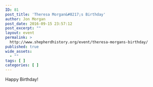 ```yaml
---
ID: 81
post_title: 'Theresa Morgan&#8217;s Birthday'
author: Jon Morgan
post_date: 2016-09-15 23:57:12
post_excerpt: ""
layout: event
permalink: >
  http://www.shepherdhistory.org/event/theresa-morgans-birthday/
published: true
wide_assets:
  - ""
tags: [ ]
categories: [ ]
---
```

Happy Birthday!